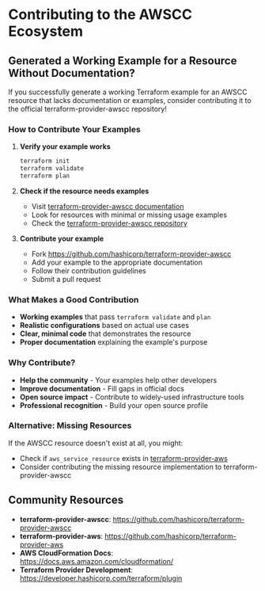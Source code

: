 # Contributing to the AWSCC Ecosystem

## Generated a Working Example for a Resource Without Documentation?

If you successfully generate a working Terraform example for an AWSCC resource that lacks documentation or examples, consider contributing it to the official terraform-provider-awscc repository!

### How to Contribute Your Examples

1. **Verify your example works**
   ```bash
   terraform init
   terraform validate
   terraform plan
   ```

2. **Check if the resource needs examples**
   - Visit [terraform-provider-awscc documentation](https://registry.terraform.io/providers/hashicorp/awscc/latest/docs)
   - Look for resources with minimal or missing usage examples
   - Check the [terraform-provider-awscc repository](https://github.com/hashicorp/terraform-provider-awscc)

3. **Contribute your example**
   - Fork https://github.com/hashicorp/terraform-provider-awscc
   - Add your example to the appropriate documentation
   - Follow their contribution guidelines
   - Submit a pull request

### What Makes a Good Contribution

- **Working examples** that pass `terraform validate` and `plan`
- **Realistic configurations** based on actual use cases
- **Clear, minimal code** that demonstrates the resource
- **Proper documentation** explaining the example's purpose

### Why Contribute?

- **Help the community** - Your examples help other developers
- **Improve documentation** - Fill gaps in official docs
- **Open source impact** - Contribute to widely-used infrastructure tools
- **Professional recognition** - Build your open source profile

### Alternative: Missing Resources

If the AWSCC resource doesn't exist at all, you might:
- Check if `aws_service_resource` exists in [terraform-provider-aws](https://registry.terraform.io/providers/hashicorp/aws/latest/docs)
- Consider contributing the missing resource implementation to terraform-provider-awscc

## Community Resources

- **terraform-provider-awscc**: https://github.com/hashicorp/terraform-provider-awscc
- **terraform-provider-aws**: https://github.com/hashicorp/terraform-provider-aws
- **AWS CloudFormation Docs**: https://docs.aws.amazon.com/cloudformation/
- **Terraform Provider Development**: https://developer.hashicorp.com/terraform/plugin
